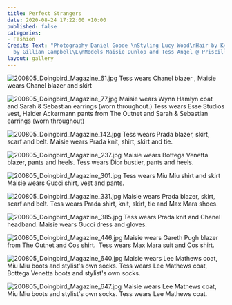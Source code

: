 ```yaml
---
title: Perfect Strangers
date: 2020-08-24 17:22:00 +10:00
published: false
categories:
- Fashion
Credits Text: "Photography Daniel Goode \nStyling Lucy Wood\nHair by Kyye Reed\L\nMake-Up
  by Gillian Campbell\L\nModels Maisie Dunlop and Tess Angel @ Priscilla’s\L"
layout: gallery
---
```


![200805_Doingbird_Magazine_61.jpg](/uploads/200805_Doingbird_Magazine_61.jpg)
Tess wears Chanel blazer , Maisie wears Chanel blazer and skirt

![200805_Doingbird_Magazine_77.jpg](/uploads/200805_Doingbird_Magazine_77.jpg)
Maisie wears Wynn Hamlyn coat and Sarah & Sebastian earrings (worn throughout.) Tess wears Esse Studios vest, Haider Ackermann pants from The Outnet and Sarah & Sebastian earrings (worn throughout) 

![200805_Doingbird_Magazine_142.jpg](/uploads/200805_Doingbird_Magazine_142.jpg)
Tess wears Prada blazer, skirt, scarf and belt. Maisie wears Prada knit, shirt, skirt and tie.


![200805_Doingbird_Magazine_237.jpg](/uploads/200805_Doingbird_Magazine_237.jpg)
Maisie wears Bottega Venetta blazer, pants and heels. Tess wears Dior bustier, pants and heels.


![200805_Doingbird_Magazine_301.jpg](/uploads/200805_Doingbird_Magazine_301.jpg)
Tess wears Miu Miu shirt and skirt Maisie wears Gucci shirt, vest and pants.


![200805_Doingbird_Magazine_331.jpg](/uploads/200805_Doingbird_Magazine_331.jpg)
Maisie wears Prada blazer, skirt, scarf and belt. Tess wears Prada shirt, knit, skirt, tie and Max Mara shoes.

![200805_Doingbird_Magazine_385.jpg](/uploads/200805_Doingbird_Magazine_385.jpg)
Tess wears Prada knit and Chanel headband. Maisie wears Gucci dress and gloves.


![200805_Doingbird_Magazine_446.jpg](/uploads/200805_Doingbird_Magazine_446.jpg)
Maisie wears Gareth Pugh blazer from The Outnet and Cos shirt.  Tess wears Max Mara suit and Cos shirt.


![200805_Doingbird_Magazine_640.jpg](/uploads/200805_Doingbird_Magazine_640.jpg)
Maisie wears Lee Mathews coat, Miu Miu boots and stylist's own socks. Tess wears Lee Mathews coat, Bottega Venetta boots and stylist's own socks.


![200805_Doingbird_Magazine_647.jpg](/uploads/200805_Doingbird_Magazine_647.jpg)
Maisie wears Lee Mathews coat, Miu Miu boots and stylist's own socks. Tess wears Lee Mathews coat. 
